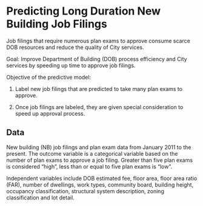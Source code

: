 # Predicting Long Duration New Building Job Filings

Job filings that require numerous plan exams to approve consume scarce DOB resources and reduce the quality of City services.

Goal: Improve Department of Building (DOB) process efficiency and City services by speeding up time to approve job filings.

Objective of the predictive model: 

1. Label new job filings that are predicted to take many plan exams to approve.

2. Once job filings are labeled, they are given special consideration to speed up approval process.

## Data
New building (NB) job filings and plan exam data from January 2011 to the present. The outcome variable is a categorical variable based on the number of plan exams to approve a job filing. Greater than five plan exams is considered “high”, less than or equal to five plan exams is “low”.

Independent variables include DOB estimated fee, floor area, floor area ratio (FAR), number of dwellings, work types, community board, building height, occupancy classification, structural system description, zoning classification and lot detail.




